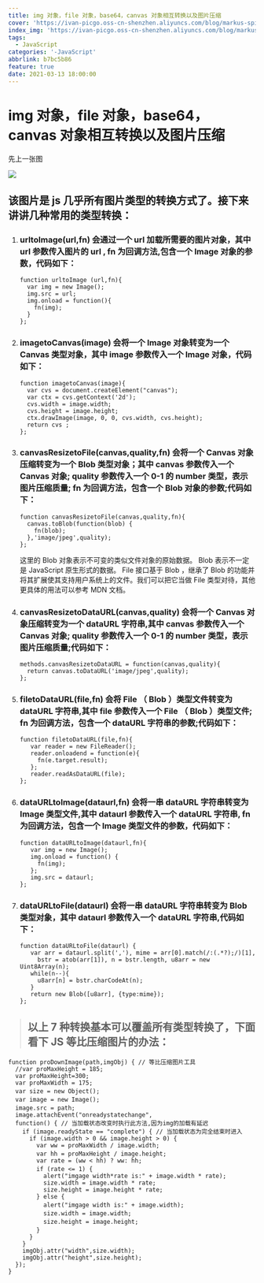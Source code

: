 ```yaml
---
title: img 对象，file 对象，base64，canvas 对象相互转换以及图片压缩
cover: 'https://ivan-picgo.oss-cn-shenzhen.aliyuncs.com/blog/markus-spiske-xekxE_VR0Ec-unsplash.jpg'
index_img: 'https://ivan-picgo.oss-cn-shenzhen.aliyuncs.com/blog/markus-spiske-xekxE_VR0Ec-unsplash.jpg'
tags:
  - JavaScript
categories: '-JavaScript'
abbrlink: b7bc5b86
feature: true
date: 2021-03-13 18:00:00
---
```

# img 对象，file 对象，base64，canvas 对象相互转换以及图片压缩

先上一张图

![](https://ivan-picgo.oss-cn-shenzhen.aliyuncs.com/blog/1475680-20190312204416645-1976367767.png)

## 该图片是 js 几乎所有图片类型的转换方式了。接下来讲讲几种常用的类型转换：

1. ### urltoImage(url,fn) 会通过一个 url 加载所需要的图片对象，其中 url 参数传入图片的 url , fn 为回调方法,包含一个 Image 对象的参数，代码如下：

   ```
   function urltoImage (url,fn){
     var img = new Image();
     img.src = url;
     img.onload = function(){
       fn(img);
     }
   };
   ```

2. ### imagetoCanvas(image) 会将一个 Image 对象转变为一个 Canvas 类型对象，其中 image 参数传入一个 Image 对象，代码如下：

   ```
   function imagetoCanvas(image){
     var cvs = document.createElement("canvas");
     var ctx = cvs.getContext('2d');
     cvs.width = image.width;
     cvs.height = image.height;
     ctx.drawImage(image, 0, 0, cvs.width, cvs.height);
     return cvs ;
   };
   ```

3. ### canvasResizetoFile(canvas,quality,fn) 会将一个 Canvas 对象压缩转变为一个 Blob 类型对象；其中 canvas 参数传入一个 Canvas 对象; quality 参数传入一个 0-1 的 number 类型，表示图片压缩质量; fn 为回调方法，包含一个 Blob 对象的参数;代码如下：

   ```
   function canvasResizetoFile(canvas,quality,fn){
     canvas.toBlob(function(blob) {
       fn(blob);
     },'image/jpeg',quality);
   };
   ```

   这里的 Blob 对象表示不可变的类似文件对象的原始数据。 Blob 表示不一定是 JavaScript 原生形式的数据。 File 接口基于 Blob ，继承了 Blob 的功能并将其扩展使其支持用户系统上的文件。我们可以把它当做 File 类型对待，其他更具体的用法可以参考 MDN 文档。

4. ### canvasResizetoDataURL(canvas,quality) 会将一个 Canvas 对象压缩转变为一个 dataURL 字符串,其中 canvas 参数传入一个 Canvas 对象; quality 参数传入一个 0-1 的 number 类型，表示图片压缩质量;代码如下：

   ```
   methods.canvasResizetoDataURL = function(canvas,quality){
     return canvas.toDataURL('image/jpeg',quality);
   };
   ```

5. ### filetoDataURL(file,fn) 会将 File （ Blob ）类型文件转变为 dataURL 字符串,其中 file 参数传入一个 File （ Blob ）类型文件; fn 为回调方法，包含一个 dataURL 字符串的参数;代码如下：

   ```
   function filetoDataURL(file,fn){
      var reader = new FileReader();
      reader.onloadend = function(e){
        fn(e.target.result);
      };
      reader.readAsDataURL(file);
   };
   ```

6. ### dataURLtoImage(dataurl,fn) 会将一串 dataURL 字符串转变为 Image 类型文件,其中 dataurl 参数传入一个 dataURL 字符串, fn 为回调方法，包含一个 Image 类型文件的参数，代码如下：

   ```
   function dataURLtoImage(dataurl,fn){
      var img = new Image();
      img.onload = function() {
        fn(img);
      };
      img.src = dataurl;
   };
   ```

7. ### dataURLtoFile(dataurl) 会将一串 dataURL 字符串转变为 Blob 类型对象，其中 dataurl 参数传入一个 dataURL 字符串,代码如下：

   ```
   function dataURLtoFile(dataurl) {
      var arr = dataurl.split(','), mime = arr[0].match(/:(.*?);/)[1],
        bstr = atob(arr[1]), n = bstr.length, u8arr = new Uint8Array(n);
      while(n--){
        u8arr[n] = bstr.charCodeAt(n);
      }
      return new Blob([u8arr], {type:mime});
   };
   ```

> ## 以上 7 种转换基本可以覆盖所有类型转换了，下面看下 JS 等比压缩图片的办法：

```
function proDownImage(path,imgObj) { // 等比压缩图片工具
  //var proMaxHeight = 185;
  var proMaxHeight=300;
  var proMaxWidth = 175;
  var size = new Object();　
  var image = new Image();　
  image.src = path;　
  image.attachEvent("onreadystatechange",
  function() { // 当加载状态改变时执行此方法,因为img的加载有延迟
    if (image.readyState == "complete") { // 当加载状态为完全结束时进入
      if (image.width > 0 && image.height > 0) {
        var ww = proMaxWidth / image.width;
        var hh = proMaxHeight / image.height;　
        var rate = (ww < hh) ? ww: hh;
        if (rate <= 1) {　
          alert("imgage width*rate is:" + image.width * rate);
          size.width = image.width * rate;
          size.height = image.height * rate;
        } else {
          alert("imgage width is:" + image.width);　　
          size.width = image.width;　　
          size.height = image.height;　　　
        }　
      }
    }
    imgObj.attr("width",size.width);
    imgObj.attr("height",size.height);
  });
}
```
